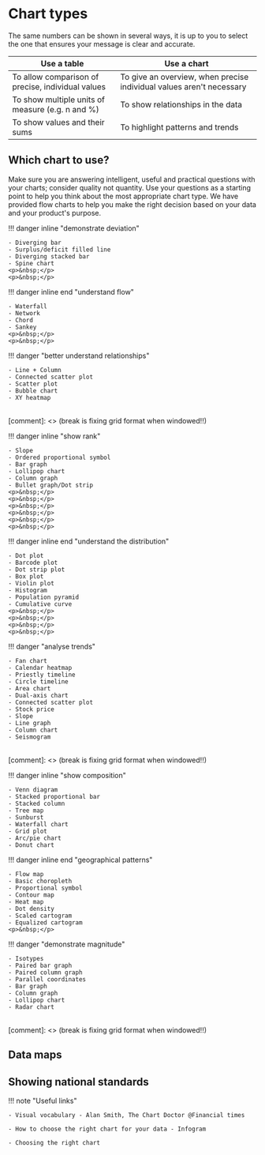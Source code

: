 # Chart types

The same numbers can be shown in several ways, it is up to you to select the one that ensures your message is clear and accurate.

| Use a table                                                                           | Use a chart                                                                           |
| ------------------------------------------------------------------------------------- | ------------------------------------------------------------------------------------- |
| To allow comparison of precise, individual values                                     | To give an overview, when precise individual values aren't necessary                  |
| To show multiple units of measure (e.g. n and %)                                      | To show relationships in the data                                                     |
| To show values and their sums                                                         | To highlight patterns and trends                                                      |

## Which chart to use?

Make sure you are answering intelligent, useful and practical questions with your charts; consider quality not quantity. Use your questions as a starting point to help you think about the most appropriate chart type. We have provided flow charts to help you make the right decision based on your data and your product's purpose.

!!! danger inline "demonstrate deviation"

    - Diverging bar
    - Surplus/deficit filled line
    - Diverging stacked bar
    - Spine chart
    <p>&nbsp;</p>
    <p>&nbsp;</p>

!!! danger inline end "understand flow"

    - Waterfall
    - Network
    - Chord
    - Sankey
    <p>&nbsp;</p>
    <p>&nbsp;</p>

!!! danger "better understand relationships"

    - Line + Column
    - Connected scatter plot
    - Scatter plot
    - Bubble chart
    - XY heatmap

<br>
[comment]: <> (break is fixing grid format when windowed!!)

!!! danger inline "show rank"

    - Slope
    - Ordered proportional symbol
    - Bar graph
    - Lollipop chart
    - Column graph
    - Bullet graph/Dot strip
    <p>&nbsp;</p>
    <p>&nbsp;</p>
    <p>&nbsp;</p>
    <p>&nbsp;</p>
    <p>&nbsp;</p>
    <p>&nbsp;</p>

!!! danger inline end "understand the distribution"

    - Dot plot
    - Barcode plot
    - Dot strip plot
    - Box plot
    - Violin plot
    - Histogram
    - Population pyramid
    - Cumulative curve
    <p>&nbsp;</p>
    <p>&nbsp;</p>
    <p>&nbsp;</p>
    <p>&nbsp;</p>

!!! danger "analyse trends"

    - Fan chart
    - Calendar heatmap
    - Priestly timeline
    - Circle timeline
    - Area chart
    - Dual-axis chart
    - Connected scatter plot
    - Stock price
    - Slope
    - Line graph
    - Column chart
    - Seismogram

<br>
[comment]: <> (break is fixing grid format when windowed!!)

!!! danger inline "show composition"

    - Venn diagram
    - Stacked proportional bar
    - Stacked column
    - Tree map
    - Sunburst
    - Waterfall chart
    - Grid plot
    - Arc/pie chart
    - Donut chart

!!! danger inline end "geographical patterns"

    - Flow map
    - Basic choropleth
    - Proportional symbol
    - Contour map
    - Heat map
    - Dot density
    - Scaled cartogram
    - Equalized cartogram
    <p>&nbsp;</p>

!!! danger "demonstrate magnitude"

    - Isotypes
    - Paired bar graph
    - Paired column graph
    - Parallel coordinates
    - Bar graph
    - Column graph
    - Lollipop chart
    - Radar chart

<br>
[comment]: <> (break is fixing grid format when windowed!!)


## Data maps

## Showing national standards

!!! note "Useful links"

    - Visual vocabulary - Alan Smith, The Chart Doctor @Financial times

    - How to choose the right chart for your data - Infogram

    - Choosing the right chart
